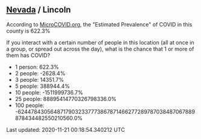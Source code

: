 
## [Nevada](/united-states/nevada) / Lincoln

According to [MicroCOVID.org](http://microcovid.org),
the "Estimated Prevalence" of COVID in this county is 622.3%

If you interact with a certain number of people in this location
(all at once in a group, or spread out across the day), what is the chance that
1 or more of them has COVID?

- 1 person: 622.3%
- 2 people: -2628.4%
- 3 people: 14351.7%
- 5 people: 388944.4%
- 10 people: -1511999736.7%
- 25 people: 88895414770326798336.0%
- 100 people: -62447843056487179032337773867871466277289787038487067889878434482550210560.0%

Last updated: 2020-11-21 00:18:54.340212 UTC
